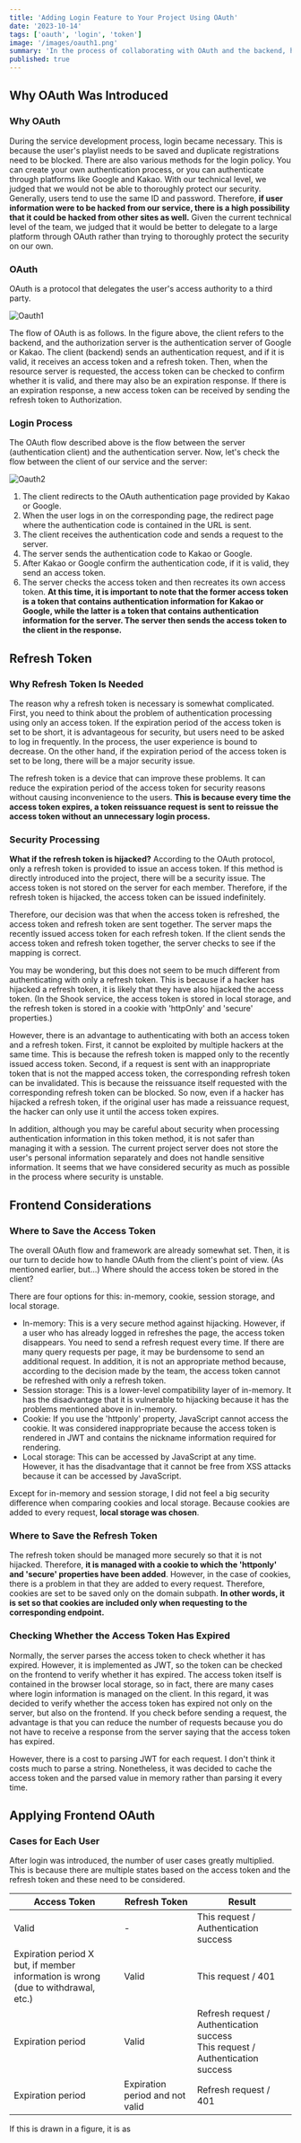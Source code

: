 ```yaml
---
title: 'Adding Login Feature to Your Project Using OAuth'
date: '2023-10-14'
tags: ['oauth', 'login', 'token']
image: '/images/oauth1.png'
summary: 'In the process of collaborating with OAuth and the backend, here are some concerns I had on the frontend.'
published: true
---
```


## Why OAuth Was Introduced

### Why OAuth

During the service development process, login became necessary. This is because the user's playlist needs to be saved and duplicate registrations need to be blocked. There are also various methods for the login policy. You can create your own authentication process, or you can authenticate through platforms like Google and Kakao. With our technical level, we judged that we would not be able to thoroughly protect our security. Generally, users tend to use the same ID and password. Therefore, **if user information were to be hacked from our service, there is a high possibility that it could be hacked from other sites as well.** Given the current technical level of the team, we judged that it would be better to delegate to a large platform through OAuth rather than trying to thoroughly protect the security on our own.

### OAuth

OAuth is a protocol that delegates the user's access authority to a third party.

![Oauth1](/images/oauth1.png)

The flow of OAuth is as follows. In the figure above, the client refers to the backend, and the authorization server is the authentication server of Google or Kakao. The client (backend) sends an authentication request, and if it is valid, it receives an access token and a refresh token. Then, when the resource server is requested, the access token can be checked to confirm whether it is valid, and there may also be an expiration response. If there is an expiration response, a new access token can be received by sending the refresh token to Authorization.

### Login Process

The OAuth flow described above is the flow between the server (authentication client) and the authentication server. Now, let's check the flow between the client of our service and the server:

![Oauth2](/images/oauth2.png)

1. The client redirects to the OAuth authentication page provided by Kakao or Google.
2. When the user logs in on the corresponding page, the redirect page where the authentication code is contained in the URL is sent.
3. The client receives the authentication code and sends a request to the server.
4. The server sends the authentication code to Kakao or Google.
5. After Kakao or Google confirm the authentication code, if it is valid, they send an access token.
6. The server checks the access token and then recreates its own access token. **At this time, it is important to note that the former access token is a token that contains authentication information for Kakao or Google, while the latter is a token that contains authentication information for the server. The server then sends the access token to the client in the response.**

## Refresh Token

### Why Refresh Token Is Needed

The reason why a refresh token is necessary is somewhat complicated. First, you need to think about the problem of authentication processing using only an access token. If the expiration period of the access token is set to be short, it is advantageous for security, but users need to be asked to log in frequently. In the process, the user experience is bound to decrease. On the other hand, if the expiration period of the access token is set to be long, there will be a major security issue.

The refresh token is a device that can improve these problems. It can reduce the expiration period of the access token for security reasons without causing inconvenience to the users. **This is because every time the access token expires, a token reissuance request is sent to reissue the access token without an unnecessary login process.**

### Security Processing

**What if the refresh token is hijacked?** According to the OAuth protocol, only a refresh token is provided to issue an access token. If this method is directly introduced into the project, there will be a security issue. The access token is not stored on the server for each member. Therefore, if the refresh token is hijacked, the access token can be issued indefinitely.

Therefore, our decision was that when the access token is refreshed, the access token and refresh token are sent together. The server maps the recently issued access token for each refresh token. If the client sends the access token and refresh token together, the server checks to see if the mapping is correct.

You may be wondering, but this does not seem to be much different from authenticating with only a refresh token. This is because if a hacker has hijacked a refresh token, it is likely that they have also hijacked the access token. (In the Shook service, the access token is stored in local storage, and the refresh token is stored in a cookie with 'httpOnly' and 'secure' properties.)

However, there is an advantage to authenticating with both an access token and a refresh token. First, it cannot be exploited by multiple hackers at the same time. This is because the refresh token is mapped only to the recently issued access token. Second, if a request is sent with an inappropriate token that is not the mapped access token, the corresponding refresh token can be invalidated. This is because the reissuance itself requested with the corresponding refresh token can be blocked. So now, even if a hacker has hijacked a refresh token, if the original user has made a reissuance request, the hacker can only use it until the access token expires.

In addition, although you may be careful about security when processing authentication information in this token method, it is not safer than managing it with a session. The current project server does not store the user's personal information separately and does not handle sensitive information. It seems that we have considered security as much as possible in the process where security is unstable.

## Frontend Considerations

### Where to Save the Access Token

The overall OAuth flow and framework are already somewhat set. Then, it is our turn to decide how to handle OAuth from the client's point of view. (As mentioned earlier, but...) Where should the access token be stored in the client?

There are four options for this: in-memory, cookie, session storage, and local storage.

- In-memory: This is a very secure method against hijacking. However, if a user who has already logged in refreshes the page, the access token disappears. You need to send a refresh request every time. If there are many query requests per page, it may be burdensome to send an additional request. In addition, it is not an appropriate method because, according to the decision made by the team, the access token cannot be refreshed with only a refresh token.
- Session storage: This is a lower-level compatibility layer of in-memory. It has the disadvantage that it is vulnerable to hijacking because it has the problems mentioned above in in-memory.
- Cookie: If you use the 'httponly' property, JavaScript cannot access the cookie. It was considered inappropriate because the access token is rendered in JWT and contains the nickname information required for rendering.
- Local storage: This can be accessed by JavaScript at any time. However, it has the disadvantage that it cannot be free from XSS attacks because it can be accessed by JavaScript.

Except for in-memory and session storage, I did not feel a big security difference when comparing cookies and local storage. Because cookies are added to every request, **local storage was chosen**.

### Where to Save the Refresh Token

The refresh token should be managed more securely so that it is not hijacked. Therefore, **it is managed with a cookie to which the 'httponly' and 'secure' properties have been added**. However, in the case of cookies, there is a problem in that they are added to every request. Therefore, cookies are set to be saved only on the domain subpath. **In other words, it is set so that cookies are included only when requesting to the corresponding endpoint.**

### Checking Whether the Access Token Has Expired

Normally, the server parses the access token to check whether it has expired. However, it is implemented as JWT, so the token can be checked on the frontend to verify whether it has expired. The access token itself is contained in the browser local storage, so in fact, there are many cases where login information is managed on the client. In this regard, it was decided to verify whether the access token has expired not only on the server, but also on the frontend. If you check before sending a request, the advantage is that you can reduce the number of requests because you do not have to receive a response from the server saying that the access token has expired.

However, there is a cost to parsing JWT for each request. I don't think it costs much to parse a string. Nonetheless, it was decided to cache the access token and the parsed value in memory rather than parsing it every time.

## Applying Frontend OAuth

### Cases for Each User

After login was introduced, the number of user cases greatly multiplied. This is because there are multiple states based on the access token and the refresh token and these need to be considered.

| Access Token                                                                          | Refresh Token                   | Result                                                                             |
| ------------------------------------------------------------------------------------- | ------------------------------- | ---------------------------------------------------------------------------------- |
| Valid                                                                                 | -                               | This request / Authentication success                                              |
| Expiration period X <br>but, if member information is wrong (due to withdrawal, etc.) | Valid                           | This request / 401                                                                 |
| Expiration period                                                                     | Valid                           | Refresh request / Authentication success <br>This request / Authentication success |
| Expiration period                                                                     | Expiration period and not valid | Refresh request / 401                                                              |

If this is drawn in a figure, it is as
